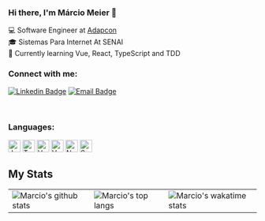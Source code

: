 ### Hi there, I'm Márcio Meier 👋

💻 Software Engineer at [Adapcon](https://github.com/adapcon-team/)<br>
🎓 Sistemas Para Internet At SENAI<br>
🌱 Currently learning Vue, React, TypeScript and TDD<br>

### Connect with me:

[![Linkedin Badge](https://img.shields.io/badge/-LinkedIn-blue?style=flat-square&logo=Linkedin&logoColor=white&link=https://www.linkedin.com/in/márcio-meier-6328aa152/?locale=en_US)](https://www.linkedin.com/in/márcio-meier-6328aa152/?locale=en_US)
[![Email Badge](https://img.shields.io/badge/-Gmail-EEE?style=flat-square&logo=Gmail&link=marciohmeier97@gmail.com)](mailto:marciohmeier97@gmail.com)

<br>

### Languages:
[]()
<img src="https://img.shields.io/badge/JavaScript-2E2F30?logo=javascript&logoColor=F7DF1E" alt="JavaScript logo" title="JavaScript" height="25" />
<img src="https://img.shields.io/badge/TypeScript-2E2F30?logo=typescript&logoColor=3178C6" alt="TypeScript logo" title="TypeScript" height="25" />
<img src="https://img.shields.io/badge/Vue.js-2E2F30?logo=vue.js&logoColor=4FC08D" alt="Vue.js logo" title="Vue.js" height="25" />
<img src="https://img.shields.io/badge/React-2E2F30?logo=react&logoColor=61dafb" alt="Vue.js logo" title="Vue.js" height="25" />
<img src="https://img.shields.io/badge/Node.js-2E2F30?logo=node.js&logoColor=339933" alt="Node.js logo" title="Node.js" height="25" />
<img src="https://img.shields.io/badge/Serverless-2E2F30?logo=serverless" alt="Serverless logo" title="Serverless" height="25" />

## My Stats

||||
|---|---|---|
|![Marcio's github stats](https://github-readme-stats.vercel.app/api?username=marciomeier&count_private=true&show_icons=true&custom_title=Github%20Status&theme=dracula)|![Marcio's top langs](https://github-readme-stats.vercel.app/api/top-langs/?username=marciomeier&layout=compact&hide_border=true&theme=dracula)|![Marcio's wakatime stats](https://github-readme-stats-taupe-two.vercel.app/api/wakatime?username=marciomeier&hide_border=true&layout=compact&theme=dracula&langs_count=5)